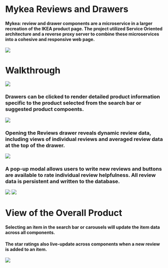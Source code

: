 # Mykea Reviews and Drawers
#### Mykea: review and drawer components are a microservice in a larger recreation of the IKEA product page. The project utilized Service Oriented architecture and a reverse proxy server to combine these microservices into a cohesive and responsive web page. 
<img src="https://media.giphy.com/media/YoJQThIEIJByEsyVMz/giphy.gif">

# Walkthrough
<img src="https://i.imgur.com/4SgrhSs.jpg">

### Drawers can be clicked to render detailed product information specific to the product selected from the search bar or suggested product compoents. 

<img src="https://i.imgur.com/jfD8rLF.jpg">

### Opening the Reviews drawer reveals dynamic review data, including views of individual reviews and averaged review data at the top of the drawer. 

<img src="https://i.imgur.com/tt12VM0.jpg">

### A pop-up modal allows users to write new reviews and buttons are available to rate individual review helpfulness. All review data is persistent and written to the database.

<img src="https://media.giphy.com/media/PnJdaM6NhIZIZHJiyS/giphy.gif">
<img src="https://media.giphy.com/media/cJ4cP3JxiKTZbtR4HN/giphy.gif">

# View of the Overall Product
#### Selecting an item in the search bar or carousels will update the item data across all components.
#### The star ratings also live-update across components when a new review is added to an item. 
<img src="https://media.giphy.com/media/UtiLz1S3sDRX050eyq/giphy.gif">

